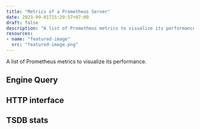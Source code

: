 ```yaml
---
title: "Metrics of a Prometheus Server"
date: 2023-09-01T15:29:57+07:00
draft: false
description: "A list of Prometheus metrics to visualize its performance."
resources:
- name: "featured-image"
  src: "featured-image.png"
---
```


A list of Prometheus metrics to visualize its performance.



## Engine Query

## HTTP interface

## TSDB stats